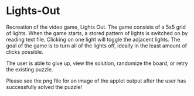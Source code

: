 # Lights-Out
Recreation of the video game, Lights Out. The game consists of a 5x5 grid of lights. When the game starts, a stored pattern of lights is switched on by reading text file. Clicking on one light will toggle the adjacent lights. The goal of the game is to turn all of the lights off, ideally in the least amount of clicks possible.

The user is able to give up, view the solution, randomize the board, or retry the existing puzzle.

Please see the png file for an image of the applet output after the user has successfully solved the puzzle!

